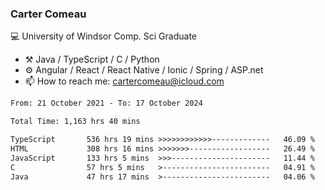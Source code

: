 ### Carter Comeau

💻 University of Windsor Comp. Sci Graduate

- ⚒️ Java / TypeScript / C / Python
- ⚙️ Angular / React / React Native / Ionic / Spring / ASP.net
- 📫 How to reach me: cartercomeau@icloud.com

<!--START_SECTION:waka-->

```txt
From: 21 October 2021 - To: 17 October 2024

Total Time: 1,163 hrs 40 mins

TypeScript       536 hrs 19 mins >>>>>>>>>>>>-------------   46.09 %
HTML             308 hrs 16 mins >>>>>>>------------------   26.49 %
JavaScript       133 hrs 5 mins  >>>----------------------   11.44 %
C                57 hrs 5 mins   >------------------------   04.91 %
Java             47 hrs 17 mins  >------------------------   04.06 %
```

<!--END_SECTION:waka-->
